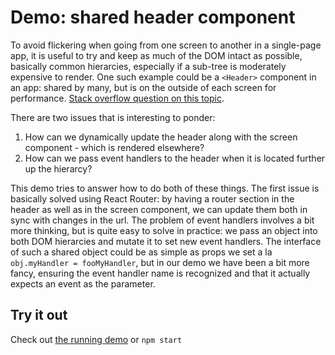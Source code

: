 # Demo: shared header component

To avoid flickering when going from one screen to another in a single-page app, it is useful to try and keep as much of the DOM intact as possible, basically common hierarcies, especially if a sub-tree is moderately expensive to render. One such example could be a `<Header>` component in an app: shared by many, but is on the outside of each screen for performance. [Stack overflow question on this topic](https://stackoverflow.com/q/47196930/200987).

There are two issues that is interesting to ponder:
1. How can we dynamically update the header along with the screen component - which is rendered elsewhere?
2. How can we pass event handlers to the header when it is located further up the hierarcy?

This demo tries to answer how to do both of these things. The first issue is basically solved using React Router: by having a router section in the header as well as in the screen component, we can update them both in sync with changes in the url. The problem of event handlers involves a bit more thinking, but is quite easy to solve in practice: we pass an object into both DOM hierarcies and mutate it to set new event handlers. The interface of such a shared object could be as simple as props we set a la `obj.myHandler = fooMyHandler`, but in our demo we have been a bit more fancy, ensuring the event handler name is recognized and that it actually expects an event as the parameter.

## Try it out
Check out [the running demo](https://fatso83.github.io/shared-header-solution/) or `npm start`
